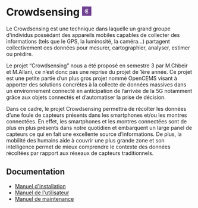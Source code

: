 # Crowdsensing <img src="https://github.com/sohny64/crowdsensing/blob/main/assets/icon.png" width="25" height="25" />
Le Crowdsensing est une technique dans laquelle un grand groupe d'individus
possédant des appareils mobiles capables de collecter des informations (tels que le GPS, la
luminosité, la caméra...) partagent collectivement ces données pour mesurer, cartographier,
analyser, estimer ou prédire.

Le projet “Crowdsensing” nous a été proposé en semestre 3 par M.Chbeir et M.Allani,
ce n’est donc pas une reprise du projet de 1ère année. Ce projet est une petite partie d’un
plus gros projet nommé OpenCEMS visant à apporter des solutions concrètes à la collecte de
données massives dans un environnement connecté en anticipation de l’arrivée de la 5G
notamment grâce aux objets connectés et d’automatiser la prise de décision.

Dans ce cadre, le projet Crowdsensing permettra de récolter les données d’une foule de
capteurs présents dans les smartphones et/ou les montres connectées.
En effet, les smartphones et les montres connectées sont de plus en plus présents dans notre
quotidien et embarquent un large panel de capteurs ce qui en fait une excellente source
d’informations.
De plus, la mobilité des humains aide à couvrir une plus grande zone et son intelligence
permet de mieux comprendre le contexte des données récoltées par rapport aux réseaux de
capteurs traditionnels.

## Documentation
- [Manuel d'installation](https://github.com/gabRpt/crowdsensing/blob/main/docs/Manuel%20d'installation.pdf)
- [Manuel de l'utilisateur](https://github.com/gabRpt/crowdsensing/blob/main/docs/Manuel%20de%20l'utilisateur.pdf)
- [Manuel de maintenance](https://github.com/gabRpt/crowdsensing/blob/main/docs/Manuel%20de%20maintenance.pdf)
